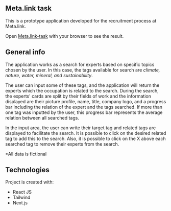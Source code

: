 ## Meta.link task

This is a prototype application developed for the recruitment process at Meta.link.

Open [Meta.link-task](https://metalink-task.vercel.app/) with your browser to see the result.


## General info

The application works as a search for experts based on specific topics chosen by the user.  In this case, the tags available for search are *climate, nature, water,  mineral, and sustainability*. 

The user can input some of these tags, and the application will return the experts which the occupation is related to the search. During the search, the experts' cards are split by their fields of work and the information displayed are their picture profile, name, title, company logo, and a progress bar including the relation of the expert and the tags searched. If more than one tag was inputted by the user, this progress bar represents the average relation between all searched tags.

In the input area, the user can write their target tag and related tags are displayed to facilitate the search. It is possible to click on the desired related tag to add this to the search. Also, it is possible to click on the X above each searched tag to remove their experts from the search.


*All data is fictional

## Technologies 

Project is created with:

* React JS
* Tailwind
* Next.js


